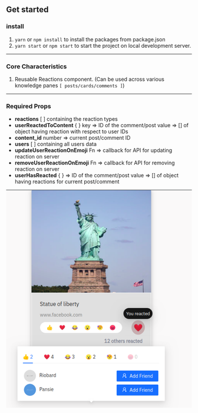 ## Get started

### install
1. `yarn` or `npm install` to install the packages from package.json
2. `yarn start` or `npm start` to start the project on local development server.

***

### Core Characteristics
1. Reusable Reactions component. (Can be used across various knowledge panes `[ posts/cards/comments ]`)

***

### Required Props
- **reactions** [ ] containing the reaction types
- **userReactedToContent** { } key => ID of the comment/post value => [] of object having reaction with respect to user IDs
- **content_id** number => current post/comment ID
- **users** [ ] containing all users data
- **updateUserReactionOnEmoji** Fn => callback for API for updating reaction on server
- **removeUserReactionOnEmoji** Fn => callback for API for removing reaction on server
- **userHasReacted** { } => ID of the comment/post value => [] of object having reactions for current post/comment

![Screenshot](Reaction.png)
